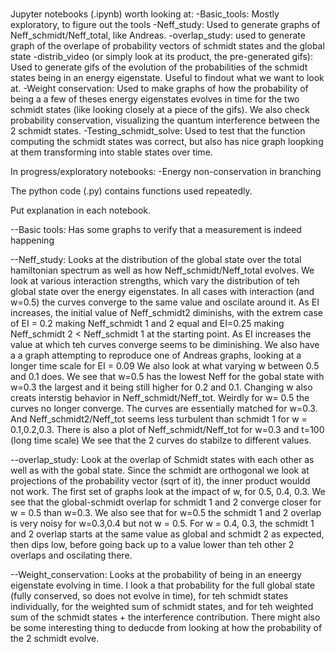 ###
Jupyter notebooks (.ipynb) worth looking at:
-Basic_tools: Mostly exploratory, to figure out the tools
-Neff_study: Used to generate graphs of Neff_schmidt/Neff_total, like Andreas.
-overlap_study: used to generate graph of the overlape of probability vectors of schmidt states and the global state
-distrib_video (or simply look at its product, the pre-generated gifs): Used to generate gifs of the evolution of the probabilities of the schmidt states being in an energy eigenstate. Useful to findout what we want to look at.
-Weight conservation: Used to make graphs of how the probability of being a a few of theses energy eigenstates evolves in time for the two schmidt states (like looking closely at a piece of the gifs). We also check probability conservation, visualizing the quantum interference between the 2 schmidt states.
-Testing_schmidt_solve: Used to test that the function computing the schmidt states was correct, but also has nice graph loopking at them transforming into stable states over time. 


In progress/exploratory notebooks:
-Energy non-conservation in branching

The python code (.py) contains functions used repeatedly.

Put explanation in each notebook.

--Basic tools: Has some graphs to verify that a measurement is indeed happening

--Neff_study: Looks at the distribution of the global state over the total hamiltonian spectrum as well as how Neff_schmidt/Neff_total evolves.
We look at various interaction strengths, which vary the distribution of teh global state over the energy eigenstates. 
In all cases with interaction (and w=0.5) the curves converge to the same value and oscilate around it.
As EI increases, the initial value of Neff_schmidt2 diminishs, with the extrem case of EI = 0.2 making Neff_schmidt 1 and 2 equal and EI=0.25 making Neff_schmidt 2 < Neff_schmidt 1 at the starting point. As EI increases the value at which teh curves converge seems to be diminishing.
We also have a a graph attempting to reproduce one of Andreas graphs, looking at a longer time scale for EI = 0.09
We also look at what varying w between 0.5 and 0.1 does. We see that w=0.5 has the lowest Neff for the gobal state with w=0.3 the largest and it being still higher for 0.2 and 0.1.
Changing w also creats interstig behavior in Neff_schmidt/Neff_tot. Weirdly for w= 0.5 the curves no longer converge. The curves are essentially matched for w=0.3. And Neff_schmidt2/Neff_tot seems less turbulent than schmidt 1 for w = 0.1,0.2,0.3.
There is also a plot of Neff_schmidt/Neff_tot for w=0.3 and t=100 (long time scale) We see that the 2 curves do stabilze to different values.

--overlap_study: Look at the overlap of Schmidt states with each other as well as with the gobal state. Since the schmidt are orthogonal we look at projections of the probability vector (sqrt of it), the inner product wouldd not work.
The first set of graphs look at the impact of w, for 0.5, 0.4, 0.3. We see that the global-schmidt overlap for schmidt 1 and 2 converge closer for w = 0.5 than w=0.3. We also see that for w=0.5 the schmidt 1 and 2 overlap is very noisy for w=0.3,0.4 but not w = 0.5. For w = 0.4, 0.3, the schmidt 1 and 2 overlap starts at the same value as global and schmidt 2 as expected, then dips low, before going back up to a value lower than teh other 2 overlaps and oscilating there.

--Weight_conservation: Looks at the probability of being in an eneergy eigenstate evolving in time. I look a that probability for the full global state (fully conserved, so does not evolve in time), for teh schmidt states individually, for the weighted sum of schmidt states, and for teh weighted sum of the schmidt states + the interference contribution.
There might also be some interesting thing to deducde from looking at how the probability of the 2 schmidt evolve. 



